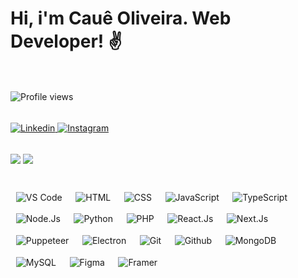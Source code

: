 # Hi, i'm Cauê Oliveira. Web Developer! :v:

<br>

<div style="margin-bottom: 1rem; margin-top: 1rem;">
  <img src="https://komarev.com/ghpvc/?username=oliveiracaue&color=222222&style=for-the-badge&label=Profile%20Views" alt="Profile views" />
</div>

<br>

<div style="margin-bottom: 1rem">
  <a href="https://linkedin.com/in/oliveiradev" target="_blank">
    <img src="https://img.shields.io/badge/linkedin-222222?&style=for-the-badge&logo=linkedin&labelColor=000000&logo_color=0a66c2" alt="Linkedin">
  </a>
  <a href="https://instagram.com/oliveiracaue93" target="_blank">
    <img src="https://img.shields.io/badge/instagram-222222?&style=for-the-badge&logo=instagram&labelColor=000000" alt="Instagram">
  </a>
</div>

<br>

<div style="margin-bottom: 1rem">
  <div id="gh-stats-container">
    <img id="gh-stats-statistics" src="https://github-readme-stats.vercel.app/api?username=oliveiracaue&bg_color=222222&text_color=ffffff&title_color=E53E3E&count_private=true&show_icons=true&hide_border=true&border_radius=12" />
    <img id="gh-stats-languages" src="https://github-readme-stats.vercel.app/api/top-langs/?username=oliveiracaue&layout=compact&bg_color=222222&hide_border=true&border_radius=12" />
  </div>
</div>

<br>

<div>
  <img style="margin: 0.55rem" src="https://img.shields.io/badge/vscode-222222?&style=for-the-badge&logo=visual-studio-code&logoColor=0076c6&labelColor=000000" alt="VS Code"/>
  <img style="margin: 0.55rem" src="https://img.shields.io/badge/html-222222?&style=for-the-badge&logo=html5&labelColor=000000" alt="HTML"/>
  <img style="margin: 0.55rem" src="https://img.shields.io/badge/css-222222?&style=for-the-badge&logo=css3&logoColor=1a6fb4&labelColor=000000" alt="CSS"/>
  <img style="margin: 0.55rem" src="https://img.shields.io/badge/javascript-222222?&style=for-the-badge&logo=javascript&labelColor=000000" alt="JavaScript"/>
  <img style="margin: 0.55rem" src="https://img.shields.io/badge/typescript-222222?&style=for-the-badge&logo=typescript&labelColor=000000" alt="TypeScript"/>
  <img style="margin: 0.55rem" src="https://img.shields.io/badge/node-222222?&style=for-the-badge&logo=node.js&labelColor=000000" alt="Node.Js"/>
  <img style="margin: 0.55rem" src="https://img.shields.io/badge/python-222222?&style=for-the-badge&logo=python&labelColor=000000" alt="Python"/>
  <img style="margin: 0.55rem" src="https://img.shields.io/badge/php-222222?&style=for-the-badge&logo=php&labelColor=000000" alt="PHP"/>
  <img style="margin: 0.55rem" src="https://img.shields.io/badge/react-222222?&style=for-the-badge&logo=react&labelColor=000000" alt="React.Js"/>
  <img style="margin: 0.55rem" src="https://img.shields.io/badge/next-222222?&style=for-the-badge&logo=next.js&labelColor=000000" alt="Next.Js"/>
  <img style="margin: 0.55rem" src="https://img.shields.io/badge/puppeteer-222222?&style=for-the-badge&logo=puppeteer&labelColor=000000" alt="Puppeteer"/>
  <img style="margin: 0.55rem" src="https://img.shields.io/badge/electron-222222?&style=for-the-badge&logo=electron&labelColor=000000" alt="Electron"/>
  <img style="margin: 0.55rem" src="https://img.shields.io/badge/git-222222?&style=for-the-badge&logo=git&labelColor=000000" alt="Git"/>
  <img style="margin: 0.55rem" src="https://img.shields.io/badge/github-222222?&style=for-the-badge&logo=github&labelColor=000000" alt="Github"/>
  <img style="margin: 0.55rem" src="https://img.shields.io/badge/mongodb-222222?&style=for-the-badge&logo=mongodb&labelColor=000000" alt="MongoDB"/>
  <img style="margin: 0.55rem" src="https://img.shields.io/badge/mysql-222222?&style=for-the-badge&logo=mysql&labelColor=000000" alt="MySQL"/>
  <img style="margin: 0.55rem" src="https://img.shields.io/badge/figma-222222?&style=for-the-badge&logo=figma&labelColor=000000" alt="Figma"/>
  <img style="margin: 0.55rem" src="https://img.shields.io/badge/framer-222222?&style=for-the-badge&logo=framer&labelColor=000000" alt="Framer"/>
</div>
